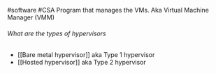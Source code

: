 #software #CSA
Program that manages the VMs. Aka Virtual Machine Manager (VMM)

###### What are the types of hypervisors
- [[Bare metal hypervisor]] aka Type 1 hypervisor
- [[Hosted hypervisor]] aka Type 2 hypervisor